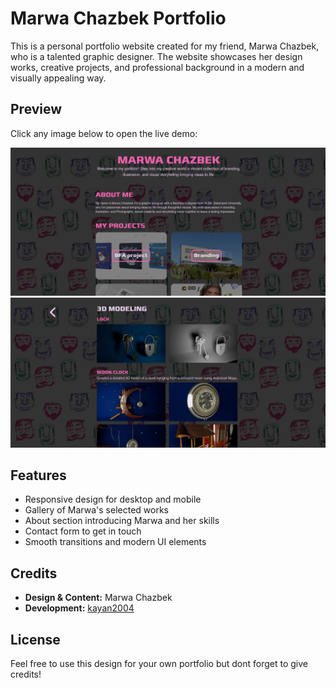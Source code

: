 # Marwa Chazbek Portfolio

This is a personal portfolio website created for my friend, Marwa Chazbek, who is a talented graphic designer. The website showcases her design works, creative projects, and professional background in a modern and visually appealing way.

## Preview

Click any image below to open the live demo:

[![Homepage Preview](/src/assets/previews/home-preview.png)](https://marwa-chazbek-portfolio.netlify.app)
[![Gallery Preview](/src/assets/previews/project-preview.png)](https://marwa-chazbek-portfolio.netlify.app)

## Features

- Responsive design for desktop and mobile
- Gallery of Marwa's selected works
- About section introducing Marwa and her skills
- Contact form to get in touch
- Smooth transitions and modern UI elements

## Credits

- **Design & Content:** Marwa Chazbek
- **Development:** [kayan2004](https://github.com/kayan2004)

## License

Feel free to use this design for your own portfolio but dont forget to give credits!
